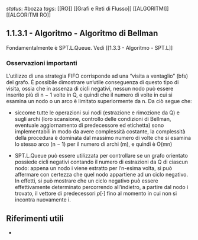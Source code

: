 *status*: #bozza 
*tags*: [[RO]] [[Grafi e Reti di Flusso]] [[ALGORITMI]] [[ALGORITMI RO]]

## 1.1.3.1 - Algoritmo - Algoritmo di Bellman

Fondamentalmente è SPT.L.Queue. Vedi [[1.3.3 - Algoritmo - SPT.L]]

### Osservazioni importanti

L’utilizzo di una strategia FIFO corrisponde ad una “visita a ventaglio” (bfs) del grafo. È possibile dimostrare un’utile conseguenza di questo tipo di visita, ossia che in assenza di cicli negativi, nessun nodo può essere inserito più di n − 1 volte in Q, e quindi che il numero di volte in cui si esamina un
nodo o un arco è limitato superiormente da n. Da ciò segue che:

* siccome tutte le operazioni sui nodi (estrazione e rimozione da Q) e sugli archi (loro scansione, controllo delle condizioni di Bellman, eventuale aggiornamento di predecessore ed etichetta) sono implementabili in modo da avere complessità costante, la complessità della procedura è dominata dal massimo numero di volte che si esamina lo stesso arco (n − 1) per il numero di archi (m), e quindi è O(mn)

* SPT.L.Queue può essere utilizzata per controllare se un grafo orientato possiede cicli negativi contando il numero di estrazioni da Q di ciascun nodo: appena un nodo i viene estratto per l’n-esima volta, si può affermare con certezza che quel nodo appartiene ad un ciclo negativo. In effetti, si può mostrare che un ciclo negativo può essere effettivamente determinato percorrendo all’indietro, a partire dal nodo i trovato, il vettore di predecessori $p[·]$ fino al momento in cui non si incontra nuovamente i.
## Riferimenti utili

* 